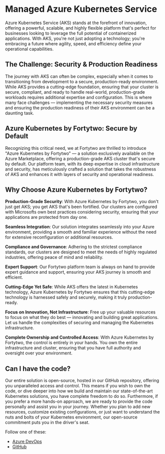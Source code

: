 # Managed Azure Kubernetes Service

Azure Kubernetes Service (AKS) stands at the forefront of innovation, offering a powerful, scalable, and highly flexible platform that's perfect for businesses looking to leverage the full potential of containerized applications. With AKS, you're not just adopting a technology; you're embracing a future where agility, speed, and efficiency define your operational capabilities.

## The Challenge: Security & Production Readiness

The journey with AKS can often be complex, especially when it comes to transitioning from development to a secure, production-ready environment. While AKS provides a cutting-edge foundation, ensuring that your cluster is secure, compliant, and ready to handle real-world, production-grade workloads requires additional expertise and configuration. This is where many face challenges — implementing the necessary security measures and ensuring the production readiness of their AKS environment can be a daunting task.

## Azure Kubernetes by Fortytwo: Secure by Default

Recognizing this critical need, we at Fortytwo are thrilled to introduce "Azure Kubernetes by Fortytwo" — a solution exclusively available on the Azure Marketplace, offering a production-grade AKS cluster that's secure by default. Our platform team, with its deep expertise in cloud infrastructure and security, has meticulously crafted a solution that takes the robustness of AKS and enhances it with layers of security and operational readiness.

## Why Choose Azure Kubernetes by Fortytwo?

**Production-Grade Security**: With Azure Kubernetes by Fortytwo, you don't just get AKS; you get AKS that's been fortified. Our clusters are configured with Microsofts own best practices considering security, ensuring that your applications are protected from day one.

**Seamless Integration**: Our solution integrates seamlessly into your Azure environment, providing a smooth and familiar experience without the need for extensive reconfiguration or additional resources.

**Compliance and Governance**: Adhering to the strictest compliance standards, our clusters are designed to meet the needs of highly regulated industries, offering peace of mind and reliability.

**Expert Support**: Our Fortytwo platform team is always on hand to provide expert guidance and support, ensuring your AKS journey is smooth and efficient.

**Cutting-Edge Yet Safe**: While AKS offers the latest in Kubernetes technology, Azure Kubernetes by Fortytwo ensures that this cutting-edge technology is harnessed safely and securely, making it truly production-ready.

**Focus on Innovation, Not Infrastructure**: Free up your valuable resources to focus on what they do best — innovating and building great applications. Let us handle the complexities of securing and managing the Kubernetes infrastructure.

**Complete Ownership and Controlled Access**: With Azure Kubernetes by Fortytwo, the control is entirely in your hands. You own the entire infrastructure and cluster, ensuring that you have full authority and oversight over your environment.

## Can I have the code?

Our entire solution is open-source, hosted in our GitHub repository, offering you unparalleled access and control. This means if you wish to own the code, or dive deeper into how we build and maintain our state-of-the-art Kubernetes solutions, you have complete freedom to do so. Furthermore, if you prefer a more hands-on approach, we are ready to provide the code personally and assist you in your journey. Whether you plan to add new resources, customize existing configurations, or just want to understand the nuts and bolts of your Kubernetes environment, our open-source commitment puts you in the driver's seat.

Follow one of these:

- [Azure DevOps](Azure%20DevOps/index.md)
- [GitHub](GitHub/index.md)
